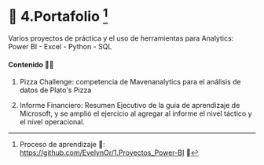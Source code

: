 # 💼 4.Portafolio [^1]  
Varios proyectos de práctica y el uso de herramientas para Analytics:  Power BI - Excel - Python - SQL

#### Contenido 👩‍💻

1. Pizza Challenge: competencia de Mavenanalytics para el análisis de datos de Plato's Pizza

2. Informe Financiero: Resumen Ejecutivo de la guia de aprendizaje de Microsoft, y se amplió el ejercicio al agregar al informe el nivel táctico y el nivel operacional.





[^1]: Proceso de aprendizaje 🧠: https://github.com/EvelynOr/1.Proyectos_Power-BI 👣 

